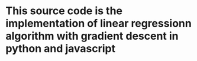   # This source code is the implementation of linear regressionn algorithm with gradient descent in python and javascript
